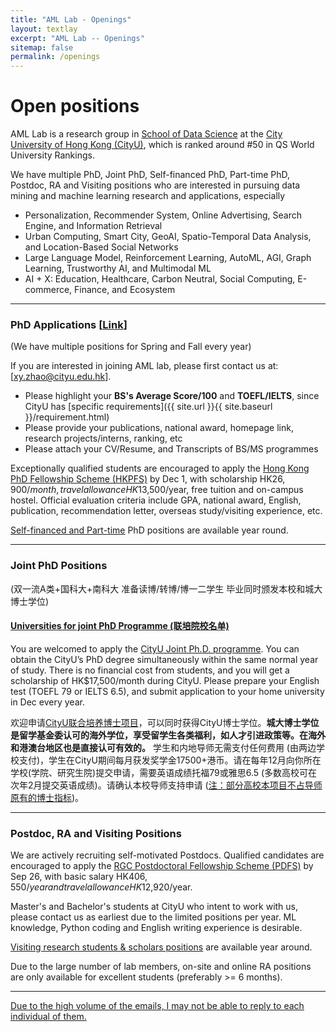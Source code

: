 ```yaml
---
title: "AML Lab - Openings"
layout: textlay
excerpt: "AML Lab -- Openings"
sitemap: false
permalink: /openings
---
```


# Open positions

AML Lab is a research group in [School of Data Science](https://www.sdsc.cityu.edu.hk/) at the [City University of Hong Kong (CityU)](https://www.cityu.edu.hk/), which is ranked around #50 in QS World University Rankings.

We have multiple PhD, Joint PhD, Self-financed PhD, Part-time PhD, Postdoc, RA and Visiting positions who are interested in pursuing data mining and machine learning research and applications, especially

- Personalization, Recommender System, Online Advertising, Search Engine, and Information Retrieval
- Urban Computing, Smart City, GeoAI, Spatio-Temporal Data Analysis, and Location-Based Social Networks
- Large Language Model, Reinforcement Learning, AutoML, AGI, Graph Learning, Trustworthy AI, and Multimodal ML
- AI + X: Education, Healthcare, Carbon Neutral, Social Computing, E-commerce, Finance, and Ecosystem


***
### PhD Applications [[Link](https://www.sdsc.cityu.edu.hk/programmes/postgraduate-programmes/phd-programme-data-science)]
(We have multiple positions for Spring and Fall every year)

If you are interested in joining AML lab, please first contact us at: [[xy.zhao@cityu.edu.hk](mailto:xy.zhao@cityu.edu.hk)].

- Please highlight your **BS's Average Score/100** and **TOEFL/IELTS**, since CityU has [specific requirements]({{ site.url }}{{ site.baseurl }}/requirement.html)
- Please provide your publications, national award, homepage link, research projects/interns, ranking, etc
- Please attach your CV/Resume, and Transcripts of BS/MS programmes

Exceptionally qualified students are encouraged to apply the [Hong Kong PhD Fellowship Scheme (HKPFS)](https://cerg1.ugc.edu.hk/hkpfs/index.html) by Dec 1, with scholarship HK$26,900/month, travel allowance HK$13,500/year, free tuition and on-campus hostel. Official evaluation criteria include GPA, national award, English, publication, recommendation letter, overseas study/visiting experience, etc.

<u>Self-financed and Part-time</u> PhD positions are available year round.

***
### Joint PhD Positions 
(双一流A类+国科大+南科大 准备读博/转博/博一二学生 毕业同时颁发本校和城大博士学位)
<h4><a href="{{ site.url }}{{ site.baseurl }}/joint.html">Universities for joint PhD Programme (联培院校名单)</a></h4>

You are welcomed to apply the [CityU Joint Ph.D. programme](https://www.cityu.edu.hk/pia/page.aspx?p=PhD_Joint_Degree_Programmes). You can obtain the CityU’s PhD degree simultaneously within the same normal year of study. There is no financial cost from students, and you will get a scholarship of HK$17,500/month during CityU. Please prepare your English test (TOEFL 79 or IELTS 6.5), and submit application to your home university in Dec every year.

欢迎申请[CityU联合培养博士项目](https://www.cityu.edu.hk/pia/page.aspx?p=PhD_Joint_Degree_Programmes)，可以同时获得CityU博士学位。**城大博士学位是留学基金委认可的海外学位，享受留学生各类福利，如人才引进政策等。在海外和港澳台地区也是直接认可有效的。** 学生和内地导师无需支付任何费用 (由两边学校支付)，学生在CityU期间每月获发奖学金17500+港币。请在每年12月向你所在学校(学院、研究生院)提交申请，需要英语成绩托福79或雅思6.5 (多数高校可在次年2月提交英语成绩)。请确认本校导师支持申请 (<u>注：部分高校本项目不占导师原有的博士指标</u>)。


***
### Postdoc, RA and Visiting Positions
We are actively recruiting self-motivated Postdocs. Qualified candidates are encouraged to apply the [RGC Postdoctoral Fellowship Scheme (PDFS)](https://www.ugc.edu.hk/eng/rgc/funding_opport/pdfs/index.html) by Sep 26, with basic salary HK$406,550/year and travel allowance HK$12,920/year.

Master's and Bachelor's students at CityU who intent to work with us, please contact us as earliest due to the limited positions per year. ML knowledge, Python coding and English writing experience is desirable.

[Visiting research students & scholars positions](https://www.cityu.edu.hk/pg/visiting/visiting-research-students) are available year around.

Due to the large number of lab members, on-site and online RA positions are only available for excellent students (preferably >= 6 months).

***
<u>Due to the high volume of the emails, I may not be able to reply to each individual of them.</u>


